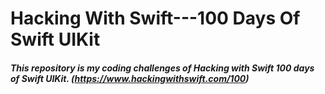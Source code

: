 # Hacking With Swift---100 Days Of Swift UIKit
##### This repository is my coding challenges of Hacking with Swift 100 days of Swift UIKit. (https://www.hackingwithswift.com/100)

